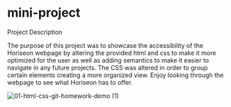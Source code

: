 # mini-project

 Project Description


The purpose of this project was to showcase the accessibility of the Horiseon webpage by altering the provided html and css to make it more optimized for the user as well as adding semantics to make it easier to navigate in any future projects. The CSS was altered in order to group certain elements creating a more organized view. Enjoy looking through the webpage to see what Horiseon has to offer.




![01-html-css-git-homework-demo (1)](https://user-images.githubusercontent.com/104790429/173639249-6bbcda14-5332-49ab-9fc4-b19bf2f2397d.png)
